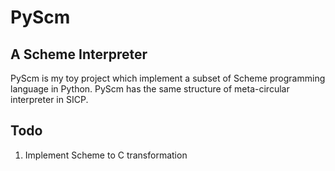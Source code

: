 # PyScm

## A Scheme Interpreter

PyScm is my toy project which implement a subset of Scheme programming language in Python. PyScm has the same structure of meta-circular interpreter in SICP.

## Todo

1. Implement Scheme to C transformation